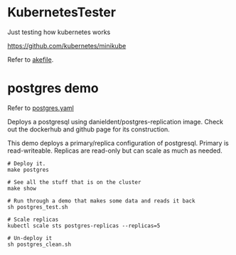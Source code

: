 # KubernetesTester
Just testing how kubernetes works

https://github.com/kubernetes/minikube

Refer to [akefile](Makefile).

# postgres demo
Refer to [postgres.yaml](postgres.yaml)

Deploys a postgresql using danieldent/postgres-replication image. Check out the dockerhub and github page for its construction.

This demo deploys a primary/replica configuration of postgresql. Primary is read-writeable. Replicas are read-only but can scale as much as needed.

```
# Deploy it.
make postgres

# See all the stuff that is on the cluster
make show

# Run through a demo that makes some data and reads it back
sh postgres_test.sh

# Scale replicas
kubectl scale sts postgres-replicas --replicas=5

# Un-deploy it
sh postgres_clean.sh
```
